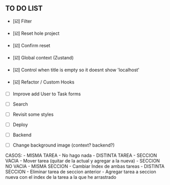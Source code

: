 ## TO DO LIST

- [☑️] Filter

- [☑️] Reset hole project

- [☑️] Confirm reset

- [☑️] Global context (Zustand)

- [☑️] Control when title is empty so it doesnt show 'localhost'

- [☑️] Refactor / Custom Hooks

- [ ] Improve add User to Task forms

- [ ] Search

- [ ] Revisit some styles

- [ ] Deploy

- [ ] Backend

- [ ] Change background image (context? backend?)

CASOS: 
    - MISMA TAREA
      - No hago nada
    - DISTINTA TAREA
      - SECCION VACIA
        - Mover tarea (quitar de la actual y agregar a la nueva)
      - SECCION NO VACIA
        - MISMA SECCION
          - Cambiar Index de ambas tareas
        - DISTINTA SECCION
          - Eliminar tarea de seccion anterior
          - Agregar tarea a seccion nueva con el index de la tarea a la que he arrastrado
    